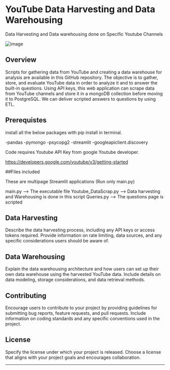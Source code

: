 
# YouTube Data Harvesting and Data Warehousing

Data Harvesting and Data warehousing done on Specific Youtube Channels

![image](https://github.com/Jacinth0602/Youtube_Dataharvesting/assets/156180907/5f90fbe7-0a3a-474b-8159-b57a62b235f0)

## Overview

Scripts for gathering data from YouTube and creating a data warehouse for analysis are available in this GitHub repository. The objective is to gather, store, and evaluate YouTube data in order to analyze it and to answer the built-in questions.
Using API keys, this web application can scrape data from YouTube channels and store it in a mongoDB collection before moving it to PostgreSQL. We can deliver scripted answers to questions by using ETL.

## Prerequistes

install all the below packages with pip install in terminal.

-pandas
-pymongo
-psycopg2
-streamlit
-googleapiclient.discovery

Code requires Youtube API Key from google Youtube developer.

https://developers.google.com/youtube/v3/getting-started

##Files included

These are multipage Streamlit applications (Run only main.py)

main.py --> The executable file
Youtube_DataScrap.py --> Data harvesting and Warehousing is done in this script
Queries.py --> The questions page is scripted

## Data Harvesting

Describe the data harvesting process, including any API keys or access tokens required. Provide information on rate limiting, data sources, and any specific considerations users should be aware of.

## Data Warehousing

Explain the data warehousing architecture and how users can set up their own data warehouse using the harvested YouTube data. Include details on data modeling, storage considerations, and data retrieval methods.

## Contributing

Encourage users to contribute to your project by providing guidelines for submitting bug reports, feature requests, and pull requests. Include information on coding standards and any specific conventions used in the project.

## License

Specify the license under which your project is released. Choose a license that aligns with your project goals and encourages collaboration.

---

